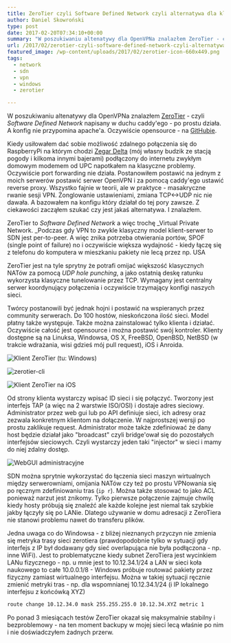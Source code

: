 ```yaml
---
title: ZeroTier czyli Software Defined Network czyli alternatywa dla klasycznego VPNa
author: Daniel Skowroński
type: post
date: 2017-02-20T07:34:10+00:00
summary: "W poszukiwaniu altenatywy dla OpenVPNa znalazłem ZeroTier - czyli Software Defined Network napisany w duchu caddy'ego - po prostu działa. A konfig nie przypomina apache'a."
url: /2017/02/zerotier-czyli-software-defined-network-czyli-alternatywa-dla-klasycznego-vpna/
featured_image: /wp-content/uploads/2017/02/zerotier-icon-660x449.png
tags:
  - network
  - sdn
  - vpn
  - windows
  - zerotier

---
```

W poszukiwaniu altenatywy dla OpenVPNa znalazłem [ZeroTier][1] - czyli _Software Defined Network_ napisany w duchu caddy'ego - po prostu działa. A konfig nie przypomina apache'a. Oczywiście opensource - na [GitHubie][2].

Kiedy usiłowałem dać sobie możliwość zdalnego połączenia się do RaspberryPi na którym chodzi [Zegar Delta][3] (mój własny budzik ze stacją pogody i kilkoma innymi bajerami) podłączony do internetu zwykłym domowym modemem od UPC napotkałem na klasyczne problemy. Oczywiście port forwarding nie działa. Postanowiłem postawić na jednym z moich serwerów postawić serwer OpenVPN i za pomocą caddy'ego ustawić reverse proxy. Wszystko fajnie w teorii, ale w praktyce - masakryczne rwanie sesji VPN. Żonglowanie ustawieniami, zmiana TCP<->UDP nic nie dawała. A bazowałem na konfigu który działał do tej pory zawsze. Z ciekawości zacząłem szukać czy jest jakaś alternatywa. I znalazłem.

ZeroTier to _Software Defined Network_ a więc trochę _Virtual Private Network. _Podczas gdy VPN to zwykle klasyczny model klient-serwer to SDN jest per-to-peer. A więc znika potrzeba otwierania portów, SPOF (single point of failure) no i oczywiście większa wydajność - kiedy łączę się z telefonu do komputera w mieszkaniu pakiety nie lecą przez  np. USA

ZeroTier jest na tyle sprytny że potrafi omijać większość klasycznych NATów za pomocą _UDP hole punching_, a jako ostatnią deskę ratunku wykorzysta klasyczne tunelowanie przez TCP. Wymagany jest centralny serwer koordynujący połączenia i oczywiście trzymający konfigi naszych sieci.

Twórcy postanowili być jednak hojni i postawić na wspieranych przez community serwerach. Do 100 hostów, nieskończona ilość sieci. Model płatny także występuje. Także można zainstalować tylko klienta i działać. Oczywiście całość jest opensource i można postawić swój kontroler. Klienty dostępne są na Linuksa, Windowsa, OS X, FreeBSD, OpenBSD, NetBSD (w trakcie wdrażania, wisi gdzieś mój pull request), iOS i Anroida.

![Klient ZeroTier (tu: Windows)](/wp-content/uploads/2017/02/zerotier-client.png "Klient ZeroTier (tu: Windows)")

![zerotier-cli](/wp-content/uploads/2017/02/zerotier-cli.png "zerotier-cli")

![Klient ZeroTier na iOS](/wp-content/uploads/2017/02/FullSizeRender.jpg "Klient ZeroTier na iOS")

Od strony klienta wystarczy wpisać ID sieci i się połączyć. Tworzony jest interfejs TAP (a więc na 2 warstwie ISO/OSI) i dostaje adres sieciowy. Administrator przez web gui lub po API definiuje sieci, ich adresy oraz zezwala konkretnym klientom na dołączenie. W najprostszej wersji po prostu zaklikuje request. Administrator może także zdefiniować że dany host będzie działał jako "broadcast" czyli bridge'ował się do pozostałych interfejsów sieciowych. Czyli wystarczy jeden taki "injector" w sieci i mamy do niej zdalny dostęp.

![WebGUI administracyjne](/wp-content/uploads/2017/02/zerotier_gui.png "WebGUI administracyjne")

SDN można sprytnie wykorzystać do łączenia sieci maszyn wirtualnych między serwerowniami, omijania NATów czy też po prostu VPNowania się po ręcznym zdefiniowaniu tras (`ip r`). Można także stosować to jako ACL ponieważ narzut jest znikomy. Tylko pierwsze połączenie zajmuje chwilę kiedy hosty próbują się znaleźć ale każde kolejne jest niemal tak szybkie jakby łączyły się po LANie. Dlatego używanie w domu adresacji z ZeroTiera nie stanowi problemu nawet do transferu plików.

Jedna uwaga co do Windowsa - z bliżej nieznanych przyczyn nie zmienia się metryka trasy sieci zerotiera (prawdopodobnie tylko w sytuacji gdy interfejs z IP był dodawany gdy sieć overlapująca nie była podłączona - np. inne WiFi). Jest to problematyczne kiedy subnet ZeroTiera jest wycinkiem LANu fizycznego - np. u mnie jest to 10.12.34.1/24 a LAN w sieci koła naukowego to całe 10.0.0.1/8 - Windows próbuje routować pakiety przez fizyczny zamiast wirtualnego interfejsu. Można w takiej sytuacji ręcznie zmienić metryki tras - np. dla wspomnianej 10.12.34.1/24 (i IP lokalnego interfejsu z końcówką XYZ)

```bash
route change 10.12.34.0 mask 255.255.255.0 10.12.34.XYZ metric 1
```


Po ponad 3 miesiącach testów ZeroTier okazał się maksymalnie stabilny i bezproblemowy - na ten moment backupy w mojej sieci lecą właśnie po nim i nie doświadczyłem żadnych przerw.

&nbsp;

&nbsp;

 [1]: http://zerotier.com
 [2]: https://github.com/zerotier/ZeroTierOne
 [3]: https://github.com/danielskowronski/zegar-delta